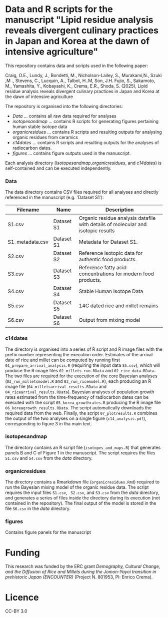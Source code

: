 # Data and R scripts for the manuscript "Lipid residue analysis reveals divergent culinary practices in Japan and Korea at the dawn of intensive agriculture"

This repository contains data and scripts used in the following paper:

Craig, O.E., Lundy, J., Bondetti, M., Nicholson-Lailey, S., Murakami,N., Szuki ,M ., Stevens, C.,  Lucquin, A., Talbot, H..M, Son, J.H. Fujio, S., Sakamoto, M., Yamashita, Y., Kobayashi, K., Crema, E.R., Shoda, S. (2025), Lipid residue analysis reveals divergent culinary practices in Japan and Korea at the dawn of intensive agriculture

The repository is organised into the following directories:

* _Data_ ... contains all raw data required for analyses
* _isotopesandmap_ ... contains R scripts for generating figures pertaining human stable isotope data
* _organicresidues_ ... contains R scripts and resulting outputs for analysing organic residues from ceramics
* _c14dates_ ... contains R scripts and resulting outputs for the analyses of radiocarbon dates.
* _figures_ ... contains figure outputs used in the manuscript.

Each analysis directory (_Isotopesandmap_,_organicresidues_, and _c14dates_) is self-contained and can be executed independently.  

### Data 

The data directory contains CSV files required for all analyses and directly referenced in the manuscript (e.g. 'Dataset S1'):

| Filename        | Name       | Description                                                                      |
|-----------------|------------|----------------------------------------------------------------------------------|
| S1.csv          | Dataset S1 | Organic residue analysis datafile with details of molecular and isotopic results |
| S1_metadata.csv | Dataset S1 | Metadata for Dataset S1.                                                         |
| S2.csv          | Dataset S2 | Reference isotopic data for authentic food products.                             |
| S3.csv          | Dataset S3 | Reference fatty acid concentrations for modern food products.                    |
| S4.csv          | Dataset S4 | Stable Human Isotope Data                                                        |
| S5.csv          | Dataset S5 | 14C dated rice and millet remains                                                |
| S6.csv          | Dataset S6 | Output from mixing model                                                         |

### c14dates 
The directory is organised into a series of R script and R image files with the prefix number representing the execution order. Estimates of the arrival date of rice and millet can be computed by running first `01_prepare_arrival_analysis.R` (requiring the input data `S5.csv`), which will produce the R image files `02_millets_run.RData` and `02_rice_data.RData`. The two files are required for the execution of the core Bayesian analyses (`03_run_milletsmodel.R` and `03_run_ricemodel.R`), each producing an R image file (`04_milletsarrival_results.RData` and `04_ricearrival_results.RData`). Bayesian analyses of population growth rates estimated from the time-frequency of radiocarbon dates can be executed with the script `05_korea_growthrates.R` producing the R image file `06_koreagrowth_results.RData`. The script automatically downloads the required data from the web. Finally, the script `07_plotresults.R` combines the output of the two analyses on a single figure (`c14_analysis.pdf`), corresponding to figure 3 in tha main text. 


### isotopesandmap
The directory contains an R script file (`isotopes_and_maps.R`) that generates panels B and C of Figure 1 in the manuscript. The script requires the files `S1.csv` and `S4.csv` from the _data_ directory.

### organicresidues
The directory contains a Rmarkdown file (`organicresidues.Rmd`) required to run the Bayesian mixing model of the organic residue data. The script requires the input files `S1.csv`, ` S2.csv`, and `S3.csv` from the _data_ directory, and generates a series of files inside the directory during its execution (not contained in the repository). The final output of the model is stored in the file `S6.csv` in the _data_ directory.

### figures
Contains figure panels for the manuscript

# Funding
This research was funded by the ERC grant _Demography, Cultural Change, and the Diffusion of Rice and Millets during the Jomon-Yayoi transition in prehistoric Japan (ENCOUNTER)_ (Project N. 801953, PI: Enrico Crema).

# Licence
CC-BY 3.0
